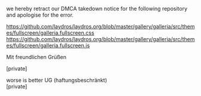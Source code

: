 we hereby retract our DMCA takedown notice for the following repository and apologise for the error.  

https://github.com/laydros/laydros.org/blob/master/gallery/galleria/src/themes/fullscreen/galleria.fullscreen.css  
https://github.com/laydros/laydros.org/blob/master/gallery/galleria/src/themes/fullscreen/galleria.fullscreen.js 

Mit freundlichen Grüßen

[private]  

worse is better UG (haftungsbeschränkt)  
[private]  
